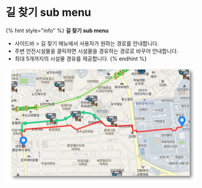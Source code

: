 # 길 찾기 sub menu

{% hint style="info" %}
**길 찾기 sub menu**

* 사이드바 > 길 찾기 메뉴에서 사용자가 원하는 경로를 안내합니다.
* 주변 안전시설물을 클릭하면 시설물을 경유하는 경로로 바꾸어 안내합니다.
* 최대 5개까지의 시설물 경유를 제공합니다.
{% endhint %}

![](<../../../../.gitbook/assets/image (14).png>)
